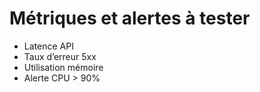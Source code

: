 # Métriques et alertes à tester

- Latence API
- Taux d’erreur 5xx
- Utilisation mémoire
- Alerte CPU > 90%